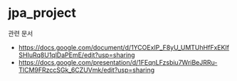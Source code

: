 # jpa_project

관련 문서
 - https://docs.google.com/document/d/1YCOExIP_F8yU_UMTUhHfFxEKIfSHIuRq8U1qlDaPEmE/edit?usp=sharing
 - https://docs.google.com/presentation/d/1FEqnLFzsbiu7WriBeJRRu-TlCM9FRzccSGk_6CZUVmk/edit?usp=sharing
